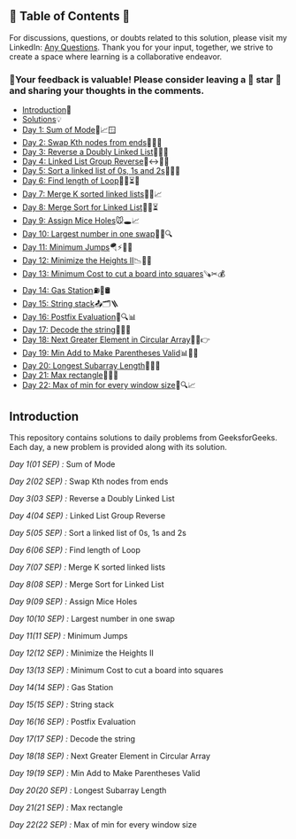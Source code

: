 ## 📜 Table of Contents 📜

For discussions, questions, or doubts related to this solution, please visit my LinkedIn: [Any Questions](https://www.linkedin.com/in/patel-hetkumar-sandipbhai-8b110525a/). Thank you for your input, together, we strive to create a space where learning is a collaborative endeavor.

### 🔮Your feedback is valuable! Please consider leaving a 🌟 star 🌟 and sharing your thoughts in the comments.

- [Introduction](../README.md)📝
- [Solutions]()💡
- [Day 1: Sum of Mode](01(Sep)%20Sum%20of%20Mode.md)🔢📈🪟
- [Day 2: Swap Kth nodes from ends](02(Sep)%20Swap%20Kth%20nodes%20from%20ends.md)🔗🔄🎯
- [Day 3: Reverse a Doubly Linked List](03(Sep)%20Reverse%20a%20Doubly%20Linked%20List.md)🔁🔗🔄
- [Day 4: Linked List Group Reverse](04(Sep)%20Linked%20List%20Group%20Reverse.md)🔗↔️👩‍💻
- [Day 5: Sort a linked list of 0s, 1s and 2s](05(Sep)%20Sort%20a%20linked%20list%20of%200s%2C%201s%20and%202s.md)🔗🎯🚀
- [Day 6: Find length of Loop](06(Sep)%20Find%20length%20of%20Loop.md)🏃‍♂️⏳🧩
- [Day 7: Merge K sorted linked lists](07(Sep)%20Merge%20K%20sorted%20linked%20lists.md)🔗🧵📈
- [Day 8: Merge Sort for Linked List](08(Sep)%20Merge%20Sort%20for%20Linked%20List.md)🔀🔗⏳
- [Day 9: Assign Mice Holes](09(Sep)%20Assign%20Mice%20Holes.md)🐭🕳️📈
- [Day 10: Largest number in one swap](10(Sep)%20Largest%20number%20in%20one%20swap.md)🔢🔄🔍
- [Day 11: Minimum Jumps](11(Sep)%20Minimum%20Jumps.md)🪂⚡🏃‍♂️
- [Day 12: Minimize the Heights II](12(Sep)Minimize%20the%20Heights%20II.md)📉🏰🔧
- [Day 13: Minimum Cost to cut a board into squares](13(Sep)Minimum%20Cost%20to%20cut%20a%20board%20into%20squares.md)🪚✂💰
- [Day 14: Gas Station](14(Sep)%20Gas%20Station.md)⛽🚗🛢️
- [Day 15: String stack](15(Sep)%20String%20stack.md)📤🗂️🪜
- [Day 16: Postfix Evaluation](16(Sep)%20Postfix%20Evaluation.md)🧮🔍📊
- [Day 17: Decode the string](17(Sep)%20Decode%20the%20string.md)📜🔤✨
- [Day 18: Next Greater Element in Circular Array](18(Sep)%20Next%20Greater%20Element%20in%20Circular%20Array.md)🔄🌀👉
- [Day 19: Min Add to Make Parentheses Valid](19(Sep)%20Min%20Add%20to%20Make%20Parentheses%20Valid.md)📊🔧🚀
- [Day 20: Longest Subarray Length](20(Sep)%20Longest%20Subarray%20Length.md)📏🔢➿
- [Day 21: Max rectangle](21(Sep)%20Max%20rectangle.md)🔲📐🔄
- [Day 22: Max of min for every window size](22(Sep)%20Max%20of%20min%20for%20every%20window%20size.md)📏🔍📈

## Introduction

This repository contains solutions to daily problems from GeeksforGeeks. Each day, a new problem is provided along with its solution.

_Day 1(01 SEP) :_ Sum of Mode

_Day 2(02 SEP) :_ Swap Kth nodes from ends

_Day 3(03 SEP) :_ Reverse a Doubly Linked List

_Day 4(04 SEP) :_ Linked List Group Reverse

_Day 5(05 SEP) :_ Sort a linked list of 0s, 1s and 2s

_Day 6(06 SEP) :_ Find length of Loop

_Day 7(07 SEP) :_ Merge K sorted linked lists

_Day 8(08 SEP) :_ Merge Sort for Linked List

_Day 9(09 SEP) :_ Assign Mice Holes

_Day 10(10 SEP) :_ Largest number in one swap

_Day 11(11 SEP) :_ Minimum Jumps

_Day 12(12 SEP) :_ Minimize the Heights II

_Day 13(13 SEP) :_ Minimum Cost to cut a board into squares

_Day 14(14 SEP) :_ Gas Station

_Day 15(15 SEP) :_ String stack

_Day 16(16 SEP) :_ Postfix Evaluation

_Day 17(17 SEP) :_ Decode the string

_Day 18(18 SEP) :_ Next Greater Element in Circular Array

_Day 19(19 SEP) :_ Min Add to Make Parentheses Valid

_Day 20(20 SEP) :_ Longest Subarray Length
 
_Day 21(21 SEP) :_ Max rectangle

_Day 22(22 SEP) :_ Max of min for every window size

<!--_Day 23(23 SEP) :_ 
_Day 24(24 SEP) :_ 
_Day 25(25 SEP) :_ 
_Day 26(26 SEP) :_ 
_Day 27(27 SEP) :_ 
_Day 28(28 SEP) :_ 
_Day 29(29 SEP) :_ 
_Day 30(30 SEP) :_ -->
